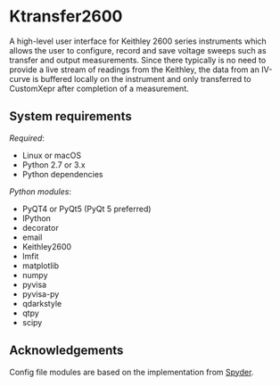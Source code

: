 # Ktransfer2600
A high-level user interface for Keithley 2600 series instruments which allows the user to configure, record and save voltage sweeps such as transfer and output measurements. Since there typically is no need to provide a live stream of readings from the Keithley, the data from an IV-curve is buffered locally on the instrument and only transferred to CustomXepr after completion of a measurement.

## System requirements
*Required*:

- Linux or macOS
- Python 2.7 or 3.x
- Python dependencies

*Python modules*:
- PyQT4 or PyQt5 (PyQt 5 preferred)
- IPython
- decorator
- email
- Keithley2600
- lmfit
- matplotlib
- numpy
- pyvisa
- pyvisa-py
- qdarkstyle
- qtpy
- scipy

## Acknowledgements
Config file modules are based on the implementation from [Spyder](https://github.com/spyder-ide).
